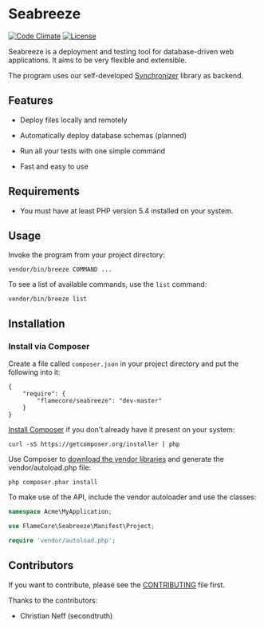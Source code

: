 Seabreeze
=========

[![Code Climate](http://img.shields.io/codeclimate/github/FlameCore/Seabreeze.svg)](https://codeclimate.com/github/FlameCore/Seabreeze)
[![License](http://img.shields.io/packagist/l/flamecore/seabreeze.svg)](https://packagist.org/packages/flamecore/seabreeze)

Seabreeze is a deployment and testing tool for database-driven web applications. It aims to be very flexible and extensible.

The program uses our self-developed [Synchronizer](https://github.com/FlameCore/Synchronizer) library as backend.


Features
--------

* Deploy files locally and remotely

* Automatically deploy database schemas (planned)

* Run all your tests with one simple command

* Fast and easy to use


Requirements
------------

* You must have at least PHP version 5.4 installed on your system.


Usage
-----

Invoke the program from your project directory:

    vendor/bin/breeze COMMAND ...

To see a list of available commands, use the `list` command:

    vendor/bin/breeze list


Installation
------------

### Install via Composer

Create a file called `composer.json` in your project directory and put the following into it:

```
{
    "require": {
        "flamecore/seabreeze": "dev-master"
    }
}
```

[Install Composer](https://getcomposer.org/doc/00-intro.md#installation-nix) if you don't already have it present on your system:

    curl -sS https://getcomposer.org/installer | php

Use Composer to [download the vendor libraries](https://getcomposer.org/doc/00-intro.md#using-composer) and generate the vendor/autoload.php file:

    php composer.phar install

To make use of the API, include the vendor autoloader and use the classes:

```php
namespace Acme\MyApplication;

use FlameCore\Seabreeze\Manifest\Project;

require 'vendor/autoload.php';
```


Contributors
------------

If you want to contribute, please see the [CONTRIBUTING](CONTRIBUTING.md) file first.

Thanks to the contributors:

* Christian Neff (secondtruth)
